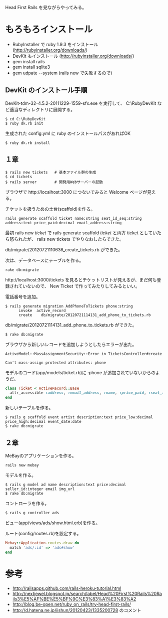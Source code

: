 ﻿
Head First Rails を見ながらやってみる。

# もろもろインストール

* RubyInstaller で ruby 1.9.3 をインストール (http://rubyinstaller.org/downloads/)
* DevKit もインストール (http://rubyinstaller.org/downloads/)
* gem install rails
* gem install sqlite3
* gem udpate --system (rails new で失敗するので)

## DevKit のインストール手順

DevKit-tdm-32-4.5.2-20111229-1559-sfx.exe を実行して、 C:\RubyDevKit など適当なディレクトリに展開する。

```
$ cd C:\RubyDevKit
$ ruby dk.rb init
```

生成された config.yml に ruby のインストールパスがあればOK

```
$ ruby dk.rb install
```

## １章

```
$ rails new tickets   # 基本ファイル群の生成
$ cd tickets
$ rails server        # 開発用Webサーバーの起動
```

ブラウザで http://localhost:3000 につないでみると Welcome ページが見える。

チケットを扱うための土台(scaffold)を作る。

```
rails generate scaffold ticket name:string seat_id_seq:string address:text price_paid:decimal email_address:string
```

最初 rails new *ticket* で rails generate scaffold *ticket* と両方 ticket としていたら怒られたが、 rails new tickets でやりなおしたらできた。

db/migrate/20120721110636_create_tickets.rb ができた。

次は、データベースにテーブルを作る。

```
rake db:migrate
```

http://localhost:3000/tickets を見るとチケットリストが見えるが、まだ何も登録されていないので、 New Ticket で作ってみたりしてみるといい。

電話番号を追加。

```
$ rails generate migration AddPhoneToTickets phone:string
      invoke  active_record
      create    db/migrate/20120721114131_add_phone_to_tickets.rb
```

db/migrate/20120721114131_add_phone_to_tickets.rb ができた。

```
$ rake db:migrate
```

ブラウザから新しいレコードを追加しようとしたらエラーが出た。

```
ActiveModel::MassAssignmentSecurity::Error in TicketsController#create

Can't mass-assign protected attributes: phone
```

モデルのコード(app/models/ticket.rb)に :phone が追加されていないからのようだ。

```ruby
class Ticket < ActiveRecord::Base
  attr_accessible :address, :email_address, :name, :price_paid, :seat_id_seq :phone
end
```

新しいテーブルを作る。

```
$ rails g scaffold event artist description:text price_low:decimal price_high:decimal event_date:date
$ rake db:migrate
```
## ２章

MeBayのアプリケーションを作る。

```
rails new mebay
```

モデルを作る。

```
$ rails g model ad name description:text price:decimal seller_id:integer email img_url
$ rake db:migrate
```

コントローラを作る。

```
$ rails g controller ads
```

ビュー(app/views/ads/show.html.erb)を作る。

ルート(config/routes.rb)を設定する。

```ruby
Mebay::Application.routes.draw do
  match 'ads/:id' => 'ads#show'
end
```

# 参考
* http://railsapps.github.com/rails-heroku-tutorial.html
* http://nextjewel.blogspot.jp/search/label/Head%20First%20Rails%20Rails3%E5%AF%BE%E5%BF%9C%E3%83%A1%E3%83%A2
* http://blog.be-open.net/ruby_on_rails/try-head-first-rails/
* http://d.hatena.ne.jp/iishun/20120423/1335200728 のコメント
